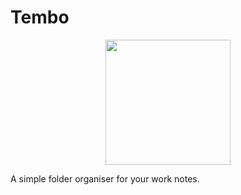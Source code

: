 # Tembo

<center>
    <img
        src="https://raw.githubusercontent.com/tembo-pages/tembo-core/main/assets/tembo_logo.png"
        width="200px"
    />
</center>

A simple folder organiser for your work notes.
